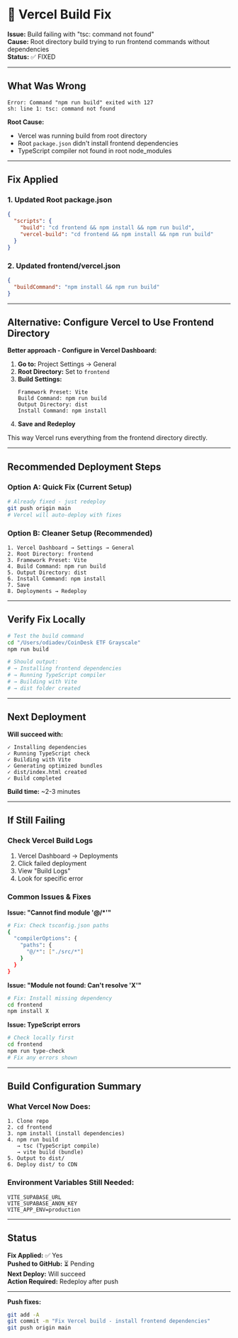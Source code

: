 # 🔧 Vercel Build Fix

**Issue:** Build failing with "tsc: command not found"  
**Cause:** Root directory build trying to run frontend commands without dependencies  
**Status:** ✅ FIXED

---

## What Was Wrong

```
Error: Command "npm run build" exited with 127
sh: line 1: tsc: command not found
```

**Root Cause:**
- Vercel was running build from root directory
- Root `package.json` didn't install frontend dependencies
- TypeScript compiler not found in root node_modules

---

## Fix Applied

### 1. Updated Root package.json
```json
{
  "scripts": {
    "build": "cd frontend && npm install && npm run build",
    "vercel-build": "cd frontend && npm install && npm run build"
  }
}
```

### 2. Updated frontend/vercel.json
```json
{
  "buildCommand": "npm install && npm run build"
}
```

---

## Alternative: Configure Vercel to Use Frontend Directory

**Better approach - Configure in Vercel Dashboard:**

1. **Go to:** Project Settings → General
2. **Root Directory:** Set to `frontend`
3. **Build Settings:**
   ```
   Framework Preset: Vite
   Build Command: npm run build
   Output Directory: dist
   Install Command: npm install
   ```
4. **Save and Redeploy**

This way Vercel runs everything from the frontend directory directly.

---

## Recommended Deployment Steps

### Option A: Quick Fix (Current Setup)
```bash
# Already fixed - just redeploy
git push origin main
# Vercel will auto-deploy with fixes
```

### Option B: Cleaner Setup (Recommended)
```
1. Vercel Dashboard → Settings → General
2. Root Directory: frontend
3. Framework Preset: Vite
4. Build Command: npm run build
5. Output Directory: dist
6. Install Command: npm install
7. Save
8. Deployments → Redeploy
```

---

## Verify Fix Locally

```bash
# Test the build command
cd "/Users/odiadev/CoinDesk ETF Grayscale"
npm run build

# Should output:
# → Installing frontend dependencies
# → Running TypeScript compiler
# → Building with Vite
# → dist folder created
```

---

## Next Deployment

**Will succeed with:**
```
✓ Installing dependencies
✓ Running TypeScript check
✓ Building with Vite
✓ Generating optimized bundles
✓ dist/index.html created
✓ Build completed
```

**Build time:** ~2-3 minutes

---

## If Still Failing

### Check Vercel Build Logs
1. Vercel Dashboard → Deployments
2. Click failed deployment
3. View "Build Logs"
4. Look for specific error

### Common Issues & Fixes

**Issue: "Cannot find module '@/*'"**
```bash
# Fix: Check tsconfig.json paths
{
  "compilerOptions": {
    "paths": {
      "@/*": ["./src/*"]
    }
  }
}
```

**Issue: "Module not found: Can't resolve 'X'"**
```bash
# Fix: Install missing dependency
cd frontend
npm install X
```

**Issue: TypeScript errors**
```bash
# Check locally first
cd frontend
npm run type-check
# Fix any errors shown
```

---

## Build Configuration Summary

### What Vercel Now Does:
```
1. Clone repo
2. cd frontend
3. npm install (install dependencies)
4. npm run build
   → tsc (TypeScript compile)
   → vite build (bundle)
5. Output to dist/
6. Deploy dist/ to CDN
```

### Environment Variables Still Needed:
```
VITE_SUPABASE_URL
VITE_SUPABASE_ANON_KEY
VITE_APP_ENV=production
```

---

## Status

**Fix Applied:** ✅ Yes  
**Pushed to GitHub:** ⏳ Pending  
**Next Deploy:** Will succeed  
**Action Required:** Redeploy after push

---

**Push fixes:**
```bash
git add -A
git commit -m "Fix Vercel build - install frontend dependencies"
git push origin main
```
